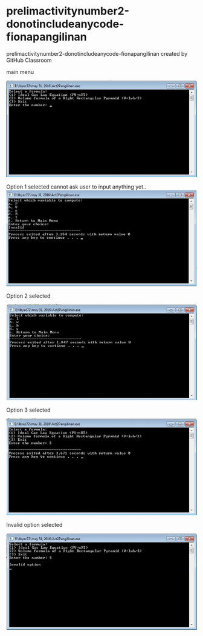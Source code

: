 # prelimactivitynumber2-donotincludeanycode-fionapangilinan
prelimactivitynumber2-donotincludeanycode-fionapangilinan created by GitHub Classroom

main menu

![](a1.jpg)

Option 1 selected
cannot ask user to input anything yet..
![](a2.jpg)

Option 2 selected

![](a3.jpg)


Option 3 selected

![](a4.jpg)

Invalid option selected

![](a5.jpg)
